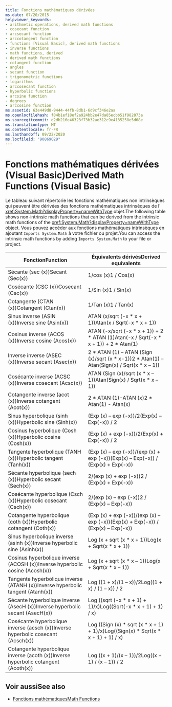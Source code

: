 ```yaml
---
title: Fonctions mathématiques dérivées
ms.date: 07/20/2015
helpviewer_keywords:
- arithmetic operations, derived math functions
- cosecant function
- arcsecant function
- arccotangent function
- functions [Visual Basic], derived math functions
- inverse functions
- math functions, derived
- derived math functions
- cotangent function
- angles
- secant function
- trigonometric functions
- logarithms
- arccosecant function
- hyperbolic functions
- arcsine function
- degrees
- arccosine function
ms.assetid: 63e449d8-9444-44fb-8db1-6d9cf346e2aa
ms.openlocfilehash: f84b1ef18ef2a924bb2e47da85ecbb51f982873a
ms.sourcegitcommit: d2db216e46323f73b32ae312c9e4135258e5d68e
ms.translationtype: MT
ms.contentlocale: fr-FR
ms.lasthandoff: 09/22/2020
ms.locfileid: "90869029"
---
```

# <a name="derived-math-functions-visual-basic"></a><span data-ttu-id="73222-102">Fonctions mathématiques dérivées (Visual Basic)</span><span class="sxs-lookup"><span data-stu-id="73222-102">Derived Math Functions (Visual Basic)</span></span>

<span data-ttu-id="73222-103">Le tableau suivant répertorie les fonctions mathématiques non intrinsèques qui peuvent être dérivées des fonctions mathématiques intrinsèques de l' <xref:System.Math?displayProperty=nameWithType> objet.</span><span class="sxs-lookup"><span data-stu-id="73222-103">The following table shows non-intrinsic math functions that can be derived from the intrinsic math functions of the <xref:System.Math?displayProperty=nameWithType> object.</span></span> <span data-ttu-id="73222-104">Vous pouvez accéder aux fonctions mathématiques intrinsèques en ajoutant `Imports System.Math` à votre fichier ou projet.</span><span class="sxs-lookup"><span data-stu-id="73222-104">You can access the intrinsic math functions by adding `Imports System.Math` to your file or project.</span></span>  
  
|<span data-ttu-id="73222-105">Fonction</span><span class="sxs-lookup"><span data-stu-id="73222-105">Function</span></span>|<span data-ttu-id="73222-106">Équivalents dérivés</span><span class="sxs-lookup"><span data-stu-id="73222-106">Derived equivalents</span></span>|  
|--------------|-------------------------|  
|<span data-ttu-id="73222-107">Sécante (sec (x))</span><span class="sxs-lookup"><span data-stu-id="73222-107">Secant (Sec(x))</span></span>|<span data-ttu-id="73222-108">1/cos (x)</span><span class="sxs-lookup"><span data-stu-id="73222-108">1 / Cos(x)</span></span>|  
|<span data-ttu-id="73222-109">Cosécante (CSC (x))</span><span class="sxs-lookup"><span data-stu-id="73222-109">Cosecant (Csc(x))</span></span>|<span data-ttu-id="73222-110">1/Sin (x)</span><span class="sxs-lookup"><span data-stu-id="73222-110">1 / Sin(x)</span></span>|  
|<span data-ttu-id="73222-111">Cotangente (CTAN (x))</span><span class="sxs-lookup"><span data-stu-id="73222-111">Cotangent (Ctan(x))</span></span>|<span data-ttu-id="73222-112">1/Tan (x)</span><span class="sxs-lookup"><span data-stu-id="73222-112">1 / Tan(x)</span></span>|  
|<span data-ttu-id="73222-113">Sinus inverse (ASIN (x))</span><span class="sxs-lookup"><span data-stu-id="73222-113">Inverse sine (Asin(x))</span></span>|<span data-ttu-id="73222-114">ATAN (x/sqrt (-x \* x + 1))</span><span class="sxs-lookup"><span data-stu-id="73222-114">Atan(x / Sqrt(-x \* x + 1))</span></span>|  
|<span data-ttu-id="73222-115">Cosinus inverse (ACOS (x))</span><span class="sxs-lookup"><span data-stu-id="73222-115">Inverse cosine (Acos(x))</span></span>|<span data-ttu-id="73222-116">ATAN (-x/sqrt (-x \* x + 1)) + 2 \* ATAN (1)</span><span class="sxs-lookup"><span data-stu-id="73222-116">Atan(-x / Sqrt(-x \* x + 1)) + 2 \* Atan(1)</span></span>|  
|<span data-ttu-id="73222-117">Inverse inverse (ASEC (x))</span><span class="sxs-lookup"><span data-stu-id="73222-117">Inverse secant (Asec(x))</span></span>|<span data-ttu-id="73222-118">2 \* ATAN (1) – ATAN (Sign (x)/sqrt (x \* x-1))</span><span class="sxs-lookup"><span data-stu-id="73222-118">2 \* Atan(1) – Atan(Sign(x) / Sqrt(x \* x – 1))</span></span>|  
|<span data-ttu-id="73222-119">Cosécante inverse (ACSC (x))</span><span class="sxs-lookup"><span data-stu-id="73222-119">Inverse cosecant (Acsc(x))</span></span>|<span data-ttu-id="73222-120">ATAN (Sign (x)/sqrt (x \* x – 1))</span><span class="sxs-lookup"><span data-stu-id="73222-120">Atan(Sign(x) / Sqrt(x \* x – 1))</span></span>|  
|<span data-ttu-id="73222-121">Cotangente inverse (acot (x))</span><span class="sxs-lookup"><span data-stu-id="73222-121">Inverse cotangent (Acot(x))</span></span>|<span data-ttu-id="73222-122">2 \* ATAN (1)-ATAN (x)</span><span class="sxs-lookup"><span data-stu-id="73222-122">2 \* Atan(1) - Atan(x)</span></span>|  
|<span data-ttu-id="73222-123">Sinus hyperbolique (sinh (x))</span><span class="sxs-lookup"><span data-stu-id="73222-123">Hyperbolic sine (Sinh(x))</span></span>|<span data-ttu-id="73222-124">(Exp (x) – exp (-x))/2</span><span class="sxs-lookup"><span data-stu-id="73222-124">(Exp(x) – Exp(-x)) / 2</span></span>|  
|<span data-ttu-id="73222-125">Cosinus hyperbolique (Cosh (x))</span><span class="sxs-lookup"><span data-stu-id="73222-125">Hyperbolic cosine (Cosh(x))</span></span>|<span data-ttu-id="73222-126">(Exp (x) + exp (-x))/2</span><span class="sxs-lookup"><span data-stu-id="73222-126">(Exp(x) + Exp(-x)) / 2</span></span>|  
|<span data-ttu-id="73222-127">Tangente hyperbolique (TANH (x))</span><span class="sxs-lookup"><span data-stu-id="73222-127">Hyperbolic tangent (Tanh(x))</span></span>|<span data-ttu-id="73222-128">(Exp (x) – exp (-x))/(exp (x) + exp (-x))</span><span class="sxs-lookup"><span data-stu-id="73222-128">(Exp(x) – Exp(-x)) / (Exp(x) + Exp(-x))</span></span>|  
|<span data-ttu-id="73222-129">Sécante hyperbolique (sech (x))</span><span class="sxs-lookup"><span data-stu-id="73222-129">Hyperbolic secant (Sech(x))</span></span>|<span data-ttu-id="73222-130">2/(exp (x) + exp (-x))</span><span class="sxs-lookup"><span data-stu-id="73222-130">2 / (Exp(x) + Exp(-x))</span></span>|  
|<span data-ttu-id="73222-131">Cosécante hyperbolique (Csch (x))</span><span class="sxs-lookup"><span data-stu-id="73222-131">Hyperbolic cosecant (Csch(x))</span></span>|<span data-ttu-id="73222-132">2/(exp (x) – exp (-x))</span><span class="sxs-lookup"><span data-stu-id="73222-132">2 / (Exp(x) – Exp(-x))</span></span>|  
|<span data-ttu-id="73222-133">Cotangente hyperbolique (coth (x))</span><span class="sxs-lookup"><span data-stu-id="73222-133">Hyperbolic cotangent (Coth(x))</span></span>|<span data-ttu-id="73222-134">(Exp (x) + exp (-x))/(exp (x) – exp (-x))</span><span class="sxs-lookup"><span data-stu-id="73222-134">(Exp(x) + Exp(-x)) / (Exp(x) – Exp(-x))</span></span>|  
|<span data-ttu-id="73222-135">Sinus hyperbolique inverse (asinh (x))</span><span class="sxs-lookup"><span data-stu-id="73222-135">Inverse hyperbolic sine (Asinh(x))</span></span>|<span data-ttu-id="73222-136">Log (x + sqrt (x \* x + 1))</span><span class="sxs-lookup"><span data-stu-id="73222-136">Log(x + Sqrt(x \* x + 1))</span></span>|  
|<span data-ttu-id="73222-137">Cosinus hyperbolique inverse (ACOSH (x))</span><span class="sxs-lookup"><span data-stu-id="73222-137">Inverse hyperbolic cosine (Acosh(x))</span></span>|<span data-ttu-id="73222-138">Log (x + sqrt (x \* x – 1))</span><span class="sxs-lookup"><span data-stu-id="73222-138">Log(x + Sqrt(x \* x – 1))</span></span>|  
|<span data-ttu-id="73222-139">Tangente hyperbolique inverse (ATANH (x))</span><span class="sxs-lookup"><span data-stu-id="73222-139">Inverse hyperbolic tangent (Atanh(x))</span></span>|<span data-ttu-id="73222-140">Log ((1 + x)/(1 – x))/2</span><span class="sxs-lookup"><span data-stu-id="73222-140">Log((1 + x) / (1 – x)) / 2</span></span>|  
|<span data-ttu-id="73222-141">Sécante hyperbolique inverse (AsecH (x))</span><span class="sxs-lookup"><span data-stu-id="73222-141">Inverse hyperbolic secant (AsecH(x))</span></span>|<span data-ttu-id="73222-142">Log ((sqrt (-x \* x + 1) + 1)/x)</span><span class="sxs-lookup"><span data-stu-id="73222-142">Log((Sqrt(-x \* x + 1) + 1) / x)</span></span>|  
|<span data-ttu-id="73222-143">Cosécante hyperbolique inverse (acsch (x))</span><span class="sxs-lookup"><span data-stu-id="73222-143">Inverse hyperbolic cosecant (Acsch(x))</span></span>|<span data-ttu-id="73222-144">Log ((Sign (x) \* sqrt (x \* x + 1) + 1)/x)</span><span class="sxs-lookup"><span data-stu-id="73222-144">Log((Sign(x) \* Sqrt(x \* x + 1) + 1) / x)</span></span>|  
|<span data-ttu-id="73222-145">Cotangente hyperbolique inverse (acoth (x))</span><span class="sxs-lookup"><span data-stu-id="73222-145">Inverse hyperbolic cotangent (Acoth(x))</span></span>|<span data-ttu-id="73222-146">Log ((x + 1)/(x – 1))/2</span><span class="sxs-lookup"><span data-stu-id="73222-146">Log((x + 1) / (x – 1)) / 2</span></span>|  
  
## <a name="see-also"></a><span data-ttu-id="73222-147">Voir aussi</span><span class="sxs-lookup"><span data-stu-id="73222-147">See also</span></span>

- [<span data-ttu-id="73222-148">Fonctions mathématiques</span><span class="sxs-lookup"><span data-stu-id="73222-148">Math Functions</span></span>](../functions/math-functions.md)
